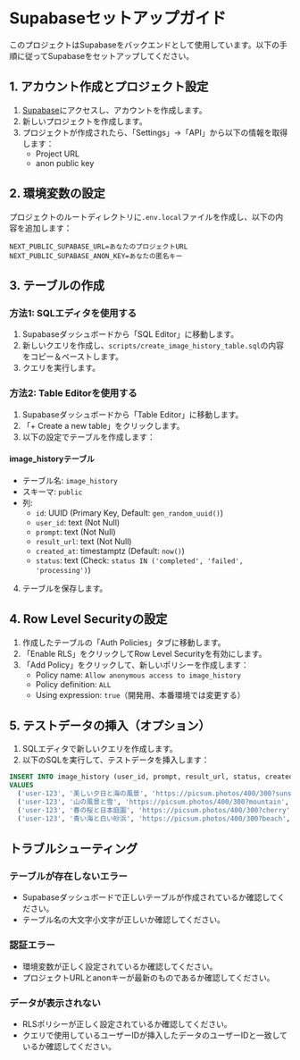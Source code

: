 # Supabaseセットアップガイド

このプロジェクトはSupabaseをバックエンドとして使用しています。以下の手順に従ってSupabaseをセットアップしてください。

## 1. アカウント作成とプロジェクト設定

1. [Supabase](https://supabase.com/)にアクセスし、アカウントを作成します。
2. 新しいプロジェクトを作成します。
3. プロジェクトが作成されたら、「Settings」→「API」から以下の情報を取得します：
   - Project URL
   - anon public key

## 2. 環境変数の設定

プロジェクトのルートディレクトリに`.env.local`ファイルを作成し、以下の内容を追加します：

```env
NEXT_PUBLIC_SUPABASE_URL=あなたのプロジェクトURL
NEXT_PUBLIC_SUPABASE_ANON_KEY=あなたの匿名キー
```

## 3. テーブルの作成

### 方法1: SQLエディタを使用する
1. Supabaseダッシュボードから「SQL Editor」に移動します。
2. 新しいクエリを作成し、`scripts/create_image_history_table.sql`の内容をコピー＆ペーストします。
3. クエリを実行します。

### 方法2: Table Editorを使用する
1. Supabaseダッシュボードから「Table Editor」に移動します。
2. 「+ Create a new table」をクリックします。
3. 以下の設定でテーブルを作成します：

#### image_historyテーブル
- テーブル名: `image_history`
- スキーマ: `public`
- 列:
  - `id`: UUID (Primary Key, Default: `gen_random_uuid()`)
  - `user_id`: text (Not Null)
  - `prompt`: text (Not Null)
  - `result_url`: text (Not Null)
  - `created_at`: timestamptz (Default: `now()`)
  - `status`: text (Check: `status IN ('completed', 'failed', 'processing')`)

4. テーブルを保存します。

## 4. Row Level Securityの設定

1. 作成したテーブルの「Auth Policies」タブに移動します。
2. 「Enable RLS」をクリックしてRow Level Securityを有効にします。
3. 「Add Policy」をクリックして、新しいポリシーを作成します：
   - Policy name: `Allow anonymous access to image_history`
   - Policy definition: `ALL`
   - Using expression: `true`（開発用、本番環境では変更する）

## 5. テストデータの挿入（オプション）

1. SQLエディタで新しいクエリを作成します。
2. 以下のSQLを実行して、テストデータを挿入します：

```sql
INSERT INTO image_history (user_id, prompt, result_url, status, created_at)
VALUES 
  ('user-123', '美しい夕日と海の風景', 'https://picsum.photos/400/300?sunset', 'completed', NOW() - INTERVAL '1 day'),
  ('user-123', '山の風景と雪', 'https://picsum.photos/400/300?mountain', 'completed', NOW() - INTERVAL '2 days'),
  ('user-123', '春の桜と日本庭園', 'https://picsum.photos/400/300?cherry', 'completed', NOW() - INTERVAL '3 days'),
  ('user-123', '青い海と白い砂浜', 'https://picsum.photos/400/300?beach', 'completed', NOW() - INTERVAL '4 days');
```

## トラブルシューティング

### テーブルが存在しないエラー
- Supabaseダッシュボードで正しいテーブルが作成されているか確認してください。
- テーブル名の大文字小文字が正しいか確認してください。

### 認証エラー
- 環境変数が正しく設定されているか確認してください。
- プロジェクトURLとanonキーが最新のものであるか確認してください。

### データが表示されない
- RLSポリシーが正しく設定されているか確認してください。
- クエリで使用しているユーザーIDが挿入したデータのユーザーIDと一致しているか確認してください。 